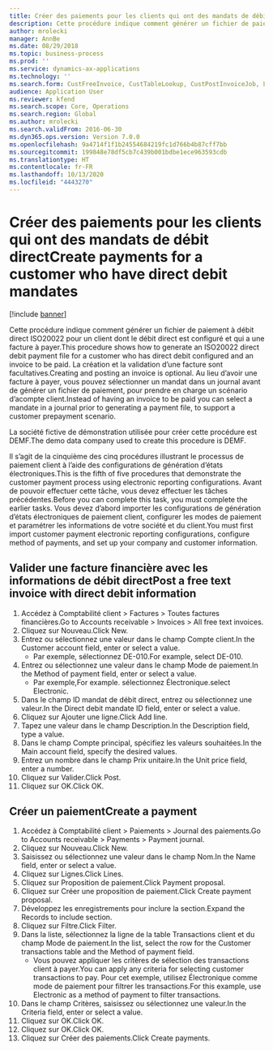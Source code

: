 ```yaml
---
title: Créer des paiements pour les clients qui ont des mandats de débit direct
description: Cette procédure indique comment générer un fichier de paiement à débit direct ISO20022 pour un client dont le débit direct est configuré et qui a une facture à payer.
author: mrolecki
manager: AnnBe
ms.date: 08/29/2018
ms.topic: business-process
ms.prod: ''
ms.service: dynamics-ax-applications
ms.technology: ''
ms.search.form: CustFreeInvoice, CustTableLookup, CustPostInvoiceJob, LedgerJournalTable, LedgerJournalTransCustPaym, SysQueryForm, CustPaymProposalEdit, BankAccountTableLookUp
audience: Application User
ms.reviewer: kfend
ms.search.scope: Core, Operations
ms.search.region: Global
ms.author: mrolecki
ms.search.validFrom: 2016-06-30
ms.dyn365.ops.version: Version 7.0.0
ms.openlocfilehash: 9a4714f1f1b24554684219fc1d766b4b87cff7bb
ms.sourcegitcommit: 199848e78df5cb7c439b001bdbe1ece963593cdb
ms.translationtype: HT
ms.contentlocale: fr-FR
ms.lasthandoff: 10/13/2020
ms.locfileid: "4443270"
---
```

# <a name="create-payments-for-a-customer-who-have-direct-debit-mandates"></a><span data-ttu-id="76e33-103">Créer des paiements pour les clients qui ont des mandats de débit direct</span><span class="sxs-lookup"><span data-stu-id="76e33-103">Create payments for a customer who have direct debit mandates</span></span>

[!include [banner](../../includes/banner.md)]

<span data-ttu-id="76e33-104">Cette procédure indique comment générer un fichier de paiement à débit direct ISO20022 pour un client dont le débit direct est configuré et qui a une facture à payer.</span><span class="sxs-lookup"><span data-stu-id="76e33-104">This procedure shows how to generate an ISO20022 direct debit payment file for a customer who has direct debit configured and an invoice to be paid.</span></span> <span data-ttu-id="76e33-105">La création et la validation d’une facture sont facultatives.</span><span class="sxs-lookup"><span data-stu-id="76e33-105">Creating and posting an invoice is optional.</span></span> <span data-ttu-id="76e33-106">Au lieu d’avoir une facture à payer, vous pouvez sélectionner un mandat dans un journal avant de générer un fichier de paiement, pour prendre en charge un scénario d’acompte client.</span><span class="sxs-lookup"><span data-stu-id="76e33-106">Instead of having an invoice to be paid you can select a mandate in a journal prior to generating a payment file, to support a customer prepayment scenario.</span></span>



<span data-ttu-id="76e33-107">La société fictive de démonstration utilisée pour créer cette procédure est DEMF.</span><span class="sxs-lookup"><span data-stu-id="76e33-107">The demo data company used to create this procedure is DEMF.</span></span>



<span data-ttu-id="76e33-108">Il s’agit de la cinquième des cinq procédures illustrant le processus de paiement client à l’aide des configurations de génération d’états électroniques.</span><span class="sxs-lookup"><span data-stu-id="76e33-108">This is the fifth of five procedures that demonstrate the customer payment process using electronic reporting configurations.</span></span> <span data-ttu-id="76e33-109">Avant de pouvoir effectuer cette tâche, vous devez effectuer les tâches précédentes.</span><span class="sxs-lookup"><span data-stu-id="76e33-109">Before you can complete this task, you must complete the earlier tasks.</span></span> <span data-ttu-id="76e33-110">Vous devez d’abord importer les configurations de génération d’états électroniques de paiement client, configurer les modes de paiement et paramétrer les informations de votre société et du client.</span><span class="sxs-lookup"><span data-stu-id="76e33-110">You must first import customer payment electronic reporting configurations, configure method of payments, and set up your company and customer information.</span></span> 


## <a name="post-a-free-text-invoice-with-direct-debit-information"></a><span data-ttu-id="76e33-111">Valider une facture financière avec les informations de débit direct</span><span class="sxs-lookup"><span data-stu-id="76e33-111">Post a free text invoice with direct debit information</span></span>
1. <span data-ttu-id="76e33-112">Accédez à Comptabilité client > Factures > Toutes factures financières.</span><span class="sxs-lookup"><span data-stu-id="76e33-112">Go to Accounts receivable > Invoices > All free text invoices.</span></span>
2. <span data-ttu-id="76e33-113">Cliquez sur Nouveau.</span><span class="sxs-lookup"><span data-stu-id="76e33-113">Click New.</span></span>
3. <span data-ttu-id="76e33-114">Entrez ou sélectionnez une valeur dans le champ Compte client.</span><span class="sxs-lookup"><span data-stu-id="76e33-114">In the Customer account field, enter or select a value.</span></span>
    * <span data-ttu-id="76e33-115">Par exemple, sélectionnez DE-010.</span><span class="sxs-lookup"><span data-stu-id="76e33-115">For example, select DE-010.</span></span>  
4. <span data-ttu-id="76e33-116">Entrez ou sélectionnez une valeur dans le champ Mode de paiement.</span><span class="sxs-lookup"><span data-stu-id="76e33-116">In the Method of payment field, enter or select a value.</span></span>
    * <span data-ttu-id="76e33-117">Par exemple,</span><span class="sxs-lookup"><span data-stu-id="76e33-117">For example.</span></span> <span data-ttu-id="76e33-118">sélectionnez Électronique.</span><span class="sxs-lookup"><span data-stu-id="76e33-118">select Electronic.</span></span>  
5. <span data-ttu-id="76e33-119">Dans le champ ID mandat de débit direct, entrez ou sélectionnez une valeur.</span><span class="sxs-lookup"><span data-stu-id="76e33-119">In the Direct debit mandate ID field, enter or select a value.</span></span>
6. <span data-ttu-id="76e33-120">Cliquez sur Ajouter une ligne.</span><span class="sxs-lookup"><span data-stu-id="76e33-120">Click Add line.</span></span>
7. <span data-ttu-id="76e33-121">Tapez une valeur dans le champ Description.</span><span class="sxs-lookup"><span data-stu-id="76e33-121">In the Description field, type a value.</span></span>
8. <span data-ttu-id="76e33-122">Dans le champ Compte principal, spécifiez les valeurs souhaitées.</span><span class="sxs-lookup"><span data-stu-id="76e33-122">In the Main account field, specify the desired values.</span></span>
9. <span data-ttu-id="76e33-123">Entrez un nombre dans le champ Prix unitaire.</span><span class="sxs-lookup"><span data-stu-id="76e33-123">In the Unit price field, enter a number.</span></span>
10. <span data-ttu-id="76e33-124">Cliquez sur Valider.</span><span class="sxs-lookup"><span data-stu-id="76e33-124">Click Post.</span></span>
11. <span data-ttu-id="76e33-125">Cliquez sur OK.</span><span class="sxs-lookup"><span data-stu-id="76e33-125">Click OK.</span></span>

## <a name="create-a-payment"></a><span data-ttu-id="76e33-126">Créer un paiement</span><span class="sxs-lookup"><span data-stu-id="76e33-126">Create a payment</span></span>
1. <span data-ttu-id="76e33-127">Accédez à Comptabilité client > Paiements > Journal des paiements.</span><span class="sxs-lookup"><span data-stu-id="76e33-127">Go to Accounts receivable > Payments > Payment journal.</span></span>
2. <span data-ttu-id="76e33-128">Cliquez sur Nouveau.</span><span class="sxs-lookup"><span data-stu-id="76e33-128">Click New.</span></span>
3. <span data-ttu-id="76e33-129">Saisissez ou sélectionnez une valeur dans le champ Nom.</span><span class="sxs-lookup"><span data-stu-id="76e33-129">In the Name field, enter or select a value.</span></span>
4. <span data-ttu-id="76e33-130">Cliquez sur Lignes.</span><span class="sxs-lookup"><span data-stu-id="76e33-130">Click Lines.</span></span>
5. <span data-ttu-id="76e33-131">Cliquez sur Proposition de paiement.</span><span class="sxs-lookup"><span data-stu-id="76e33-131">Click Payment proposal.</span></span>
6. <span data-ttu-id="76e33-132">Cliquez sur Créer une proposition de paiement.</span><span class="sxs-lookup"><span data-stu-id="76e33-132">Click Create payment proposal.</span></span>
7. <span data-ttu-id="76e33-133">Développez les enregistrements pour inclure la section.</span><span class="sxs-lookup"><span data-stu-id="76e33-133">Expand the Records to include section.</span></span>
8. <span data-ttu-id="76e33-134">Cliquez sur Filtre.</span><span class="sxs-lookup"><span data-stu-id="76e33-134">Click Filter.</span></span>
9. <span data-ttu-id="76e33-135">Dans la liste, sélectionnez la ligne de la table Transactions client et du champ Mode de paiement.</span><span class="sxs-lookup"><span data-stu-id="76e33-135">In the list, select the row for the Customer transactions table and the Method of payment field.</span></span>
    * <span data-ttu-id="76e33-136">Vous pouvez appliquer les critères de sélection des transactions client à payer.</span><span class="sxs-lookup"><span data-stu-id="76e33-136">You can apply any criteria for selecting customer transactions to pay.</span></span> <span data-ttu-id="76e33-137">Pour cet exemple, utilisez Électronique comme mode de paiement pour filtrer les transactions.</span><span class="sxs-lookup"><span data-stu-id="76e33-137">For this example, use Electronic as a method of payment to filter transactions.</span></span>  
10. <span data-ttu-id="76e33-138">Dans le champ Critères, saisissez ou sélectionnez une valeur.</span><span class="sxs-lookup"><span data-stu-id="76e33-138">In the Criteria field, enter or select a value.</span></span>
11. <span data-ttu-id="76e33-139">Cliquez sur OK.</span><span class="sxs-lookup"><span data-stu-id="76e33-139">Click OK.</span></span>
12. <span data-ttu-id="76e33-140">Cliquez sur OK.</span><span class="sxs-lookup"><span data-stu-id="76e33-140">Click OK.</span></span>
13. <span data-ttu-id="76e33-141">Cliquez sur Créer des paiements.</span><span class="sxs-lookup"><span data-stu-id="76e33-141">Click Create payments.</span></span>
